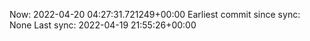 Now: 2022-04-20 04:27:31.721249+00:00 Earliest commit since sync: None Last sync: 2022-04-19 21:55:26+00:00
